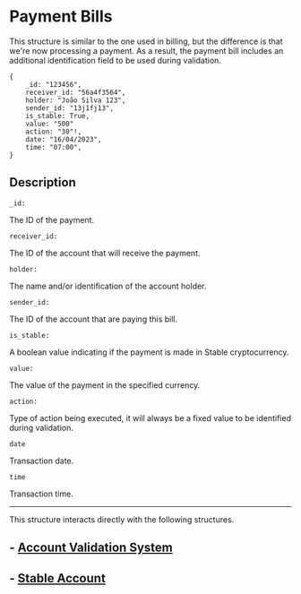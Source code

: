# Payment Bills


This structure is similar to the one used in billing, but the difference is that we're now processing a payment. As a result, the payment bill includes an additional identification field to be used during validation.

    {
        _id: "123456",
        receiver_id: "56a4f3564",
        holder: "João Silva 123",
        sender_id: "13j1fj13",
        is_stable: True,
        value: "500"
        action: "30"!,
        date: "16/04/2023",
        time: "07:00",
    }


## Description



    _id:
The ID of the payment.

    receiver_id:
The ID of the account that will receive the payment.

    holder:
The name and/or identification of the account holder.

    sender_id:
The ID of the account that are paying this bill.

    is_stable:
A boolean value indicating if the payment is made in Stable cryptocurrency.

    value:
The value of the payment in the specified currency.

    action:
Type of action being executed, it will always be a fixed value to be identified during validation.

    date 
Transaction date.

    time 
Transaction time.

_______
This structure interacts directly with the following structures.

## - [Account Validation System](./acc_valitadion.md)

## - [Stable Account](./acc_Stable.md)
